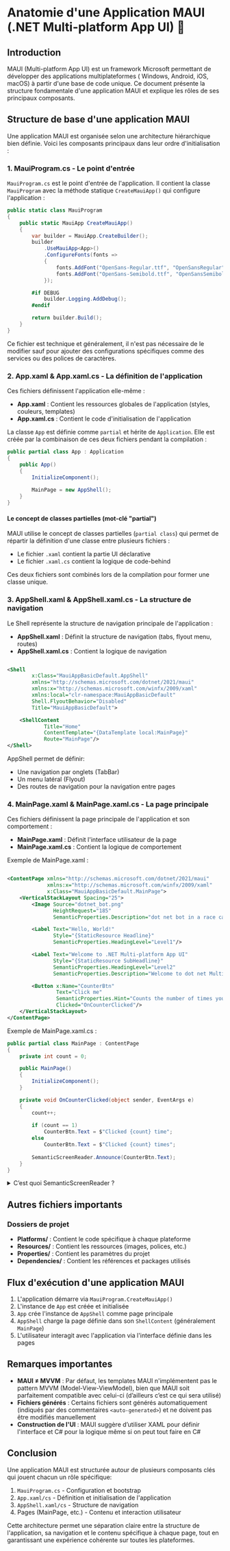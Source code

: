 # Anatomie d'une Application MAUI (.NET Multi-platform App UI) 🦴

## Introduction

MAUI (Multi-platform App UI) est un framework Microsoft permettant de développer des applications multiplateformes (
Windows, Android, iOS, macOS) à partir d'une base de code unique. Ce document présente la structure fondamentale d'une
application MAUI et explique les rôles de ses principaux composants.

## Structure de base d'une application MAUI

Une application MAUI est organisée selon une architecture hiérarchique bien définie. Voici les composants principaux
dans leur ordre d'initialisation :

### 1. MauiProgram.cs - Le point d'entrée

`MauiProgram.cs` est le point d'entrée de l'application. Il contient la classe `MauiProgram` avec la méthode statique
`CreateMauiApp()` qui configure l'application :

```csharp
public static class MauiProgram
{
    public static MauiApp CreateMauiApp()
    {
        var builder = MauiApp.CreateBuilder();
        builder
            .UseMauiApp<App>()
            .ConfigureFonts(fonts =>
            {
                fonts.AddFont("OpenSans-Regular.ttf", "OpenSansRegular");
                fonts.AddFont("OpenSans-Semibold.ttf", "OpenSansSemibold");
            });

        #if DEBUG
            builder.Logging.AddDebug();
        #endif

        return builder.Build();
    }
}
```

Ce fichier est technique et généralement, il n'est pas nécessaire de le modifier sauf pour ajouter des configurations
spécifiques comme des services ou des polices de caractères.

### 2. App.xaml & App.xaml.cs - La définition de l'application

Ces fichiers définissent l'application elle-même :

- **App.xaml** : Contient les ressources globales de l'application (styles, couleurs, templates)
- **App.xaml.cs** : Contient le code d'initialisation de l'application

La classe `App` est définie comme `partial` et hérite de `Application`. Elle est créée par la combinaison de ces deux
fichiers pendant la compilation :

```csharp
public partial class App : Application
{
    public App()
    {
        InitializeComponent();
        
        MainPage = new AppShell();
    }
}
```

#### Le concept de classes partielles (mot-clé "partial")

MAUI utilise le concept de classes partielles (`partial class`) qui permet de répartir la définition d'une classe entre
plusieurs fichiers :

- Le fichier `.xaml` contient la partie UI déclarative
- Le fichier `.xaml.cs` contient la logique de code-behind

Ces deux fichiers sont combinés lors de la compilation pour former une classe unique.

### 3. AppShell.xaml & AppShell.xaml.cs - La structure de navigation

Le Shell représente la structure de navigation principale de l'application :

- **AppShell.xaml** : Définit la structure de navigation (tabs, flyout menu, routes)
- **AppShell.xaml.cs** : Contient la logique de navigation

```xml

<Shell
        x:Class="MauiAppBasicDefault.AppShell"
        xmlns="http://schemas.microsoft.com/dotnet/2021/maui"
        xmlns:x="http://schemas.microsoft.com/winfx/2009/xaml"
        xmlns:local="clr-namespace:MauiAppBasicDefault"
        Shell.FlyoutBehavior="Disabled"
        Title="MauiAppBasicDefault">

    <ShellContent
            Title="Home"
            ContentTemplate="{DataTemplate local:MainPage}"
            Route="MainPage"/>
</Shell>
```

AppShell permet de définir:

- Une navigation par onglets (TabBar)
- Un menu latéral (Flyout)
- Des routes de navigation pour la navigation entre pages

### 4. MainPage.xaml & MainPage.xaml.cs - La page principale

Ces fichiers définissent la page principale de l'application et son comportement :

- **MainPage.xaml** : Définit l'interface utilisateur de la page
- **MainPage.xaml.cs** : Contient la logique de comportement

Exemple de MainPage.xaml :

```xml

<ContentPage xmlns="http://schemas.microsoft.com/dotnet/2021/maui"
             xmlns:x="http://schemas.microsoft.com/winfx/2009/xaml"
             x:Class="MauiAppBasicDefault.MainPage">
    <VerticalStackLayout Spacing="25">
        <Image Source="dotnet_bot.png"
               HeightRequest="185"
               SemanticProperties.Description="dot net bot in a race car number eight"/>

        <Label Text="Hello, World!"
               Style="{StaticResource Headline}"
               SemanticProperties.HeadingLevel="Level1"/>

        <Label Text="Welcome to .NET Multi-platform App UI"
               Style="{StaticResource SubHeadline}"
               SemanticProperties.HeadingLevel="Level2"
               SemanticProperties.Description="Welcome to dot net Multi platform App U I"/>

        <Button x:Name="CounterBtn"
                Text="Click me"
                SemanticProperties.Hint="Counts the number of times you click"
                Clicked="OnCounterClicked"/>
    </VerticalStackLayout>
</ContentPage>
```

Exemple de MainPage.xaml.cs :

```csharp
public partial class MainPage : ContentPage
{
    private int count = 0;

    public MainPage()
    {
        InitializeComponent();
    }

    private void OnCounterClicked(object sender, EventArgs e)
    {
        count++;
        
        if (count == 1)
            CounterBtn.Text = $"Clicked {count} time";
        else
            CounterBtn.Text = $"Clicked {count} times";
            
        SemanticScreenReader.Announce(CounterBtn.Text);
    }
}
```

<details>
<summary>C’est quoi SemanticScreenReader ?</summary>

Le `SemanticScreenReader` est une classe utilitaire dans MAUI (.NET Multi-platform App UI) qui permet d'améliorer l'accessibilité de votre application. Sa fonction principale est de communiquer avec les technologies d'assistance comme les lecteurs d'écran sur les différentes plateformes (Android, iOS, Windows, macOS).

Quand vous voyez une ligne comme celle-ci dans le code :
```csharp
SemanticScreenReader.Announce(CounterBtn.Text);
```

Voici ce que cela fait :
- Elle lit à voix haute le texte spécifié via le lecteur d'écran du système
- Elle permet aux utilisateurs malvoyants ou non-voyants d'entendre ce qui se passe dans l'application
- Elle annonce les changements importants dans l'interface qui ne seraient pas évidents visuellement

En pratique, dans l'exemple du compteur de clics vu dans la présentation, après avoir cliqué sur le bouton et mis à jour son texte (ex: "Clicked 3 times"), cette ligne fait en sorte que le lecteur d'écran annonce cette nouvelle valeur, informant ainsi l'utilisateur que son action a eu un effet.

Cette fonctionnalité fait partie des efforts d'accessibilité de MAUI, qui comprennent également :
- Les propriétés `SemanticProperties.Description` (pour décrire un élément visuel)
- Les propriétés `SemanticProperties.Hint` (pour donner des indications sur la fonction d'un élément)
- Les propriétés `SemanticProperties.HeadingLevel` (pour indiquer la hiérarchie des titres)

L'utilisation du `SemanticScreenReader` est importante pour créer des applications vraiment accessibles à tous les utilisateurs, conformes aux normes d'accessibilité comme WCAG (Web Content Accessibility Guidelines).

</details>

## Autres fichiers importants

### Dossiers de projet

- **Platforms/** : Contient le code spécifique à chaque plateforme
- **Resources/** : Contient les ressources (images, polices, etc.)
- **Properties/** : Contient les paramètres du projet
- **Dependencies/** : Contient les références et packages utilisés

## Flux d'exécution d'une application MAUI

1. L'application démarre via `MauiProgram.CreateMauiApp()`
2. L'instance de `App` est créée et initialisée
3. `App` crée l'instance de `AppShell` comme page principale
4. `AppShell` charge la page définie dans son `ShellContent` (généralement `MainPage`)
5. L'utilisateur interagit avec l'application via l'interface définie dans les pages

## Remarques importantes

- **MAUI ≠ MVVM** : Par défaut, les templates MAUI n'implémentent pas le pattern MVVM (Model-View-ViewModel), bien que
  MAUI soit parfaitement compatible avec celui-ci (d’ailleurs c’est ce qui sera utilisé)
- **Fichiers générés** : Certains fichiers sont générés automatiquement (indiqués par des commentaires
  `<auto-generated>`) et ne doivent pas être modifiés manuellement
- **Construction de l'UI** : MAUI suggère d’utiliser XAML pour définir l'interface et C# pour la logique même si on 
peut tout faire en C#

## Conclusion

Une application MAUI est structurée autour de plusieurs composants clés qui jouent chacun un rôle spécifique:

1. `MauiProgram.cs` - Configuration et bootstrap
2. `App.xaml/cs` - Définition et initialisation de l'application
3. `AppShell.xaml/cs` - Structure de navigation
4. Pages (MainPage, etc.) - Contenu et interaction utilisateur

Cette architecture permet une séparation claire entre la structure de l'application, sa navigation et le contenu
spécifique à chaque page, tout en garantissant une expérience cohérente sur toutes les plateformes.